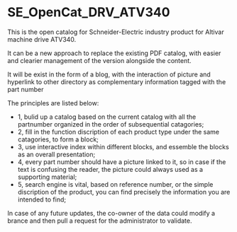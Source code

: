 # SE_OpenCat_DRV_ATV340
This is the open catalog for Schneider-Electric industry product for Altivar machine drive ATV340.

It can be a new approach to replace the existing PDF catalog, with easier and clearier management of the version alongside the content.

It will be exist in the form of a blog, with the interaction of picture and hyperlink to other directory as complementary information tagged with the part number

The principles are listed below:
*  1, bulid up a catalog based on the current catalog with all the partnumber organized in the order of subsequential catagories;
*  2, fill in the function discription of each product type under the same catagories, to form a block;
*  3, use interactive index within different blocks, and essemble the blocks as an overall presentation;
*  4, every part number should have a picture linked to it, so in case if the text is confusing the reader, the picture could always used as a supporting material;
*  5, search engine is vital, based on reference number, or the simple discription of the product, you can find precisely the information you are intended to find;

In case of any future updates, the co-owner of the data could modify a brance and then pull a request for the administrator to validate.   
